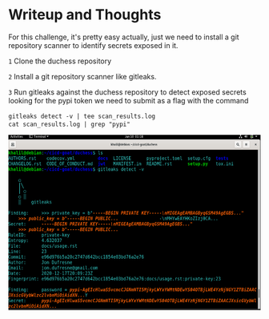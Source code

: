 # Writeup and Thoughts

For this challenge, it's pretty easy actually, just we need to install a git repository scanner to identify secrets exposed in it.

`1` Clone the duchess repository  

`2` Install a git repository scanner like gitleaks.

`3` Run gitleaks against the duchess repository to detect exposed secrets looking for the pypi token we need to submit as a flag with the command 
```
gitleaks detect -v | tee scan_results.log
cat scan_results.log | grep "pypi"
```

<p align="center">
<img src="https://github.com/khalilsellamii/CI-CD-Security-Playground/blob/main/duchess-challenge/gitleaks.png" alt="Alt text" width="700" height="350">
</p>
